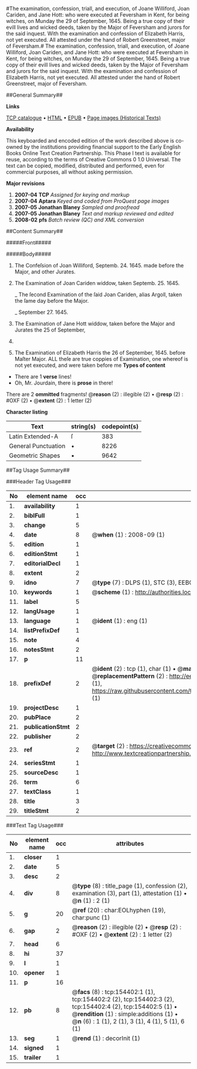 #The examination, confession, triall, and execution, of Joane Williford, Joan Cariden, and Jane Hott: who were executed at Feversham in Kent, for being witches, on Munday the 29 of September, 1645. Being a true copy of their evill lives and wicked deeds, taken by the Major of Feversham and jurors for the said inquest. With the examination and confession of Elizabeth Harris, not yet executed. All attested under the hand of Robert Greenstreet, major of Feversham.#
The examination, confession, triall, and execution, of Joane Williford, Joan Cariden, and Jane Hott: who were executed at Feversham in Kent, for being witches, on Munday the 29 of September, 1645. Being a true copy of their evill lives and wicked deeds, taken by the Major of Feversham and jurors for the said inquest. With the examination and confession of Elizabeth Harris, not yet executed. All attested under the hand of Robert Greenstreet, major of Feversham.

##General Summary##

**Links**

[TCP catalogue](http://www.ota.ox.ac.uk/tcp/)  • 
[HTML](http://tei.it.ox.ac.uk/tcp/Texts-HTML/free/A84/A84222.html)  • 
[EPUB](http://tei.it.ox.ac.uk/tcp/Texts-EPUB/free/A84/A84222.epub) • 
[Page images (Historical Texts)](https://data.historicaltexts.jisc.ac.uk/view?pubId=eebo-99861110e&pageId=eebo-99861110e-154402-1)

**Availability**

This keyboarded and encoded edition of the
	       work described above is co-owned by the institutions
	       providing financial support to the Early English Books
	       Online Text Creation Partnership. This Phase I text is
	       available for reuse, according to the terms of Creative
	       Commons 0 1.0 Universal. The text can be copied,
	       modified, distributed and performed, even for
	       commercial purposes, all without asking permission.

**Major revisions**

1. __2007-04__ __TCP__ *Assigned for keying and markup*
1. __2007-04__ __Aptara__ *Keyed and coded from ProQuest page images*
1. __2007-05__ __Jonathan Blaney__ *Sampled and proofread*
1. __2007-05__ __Jonathan Blaney__ *Text and markup reviewed and edited*
1. __2008-02__ __pfs__ *Batch review (QC) and XML conversion*

##Content Summary##

#####Front#####

#####Body#####

1. The Confeſsion of Joan Williford,
Septemb. 24. 1645. made before the
Major, and other Jurates.

1. The Examination of Joan Cariden widdow, taken
Septemb. 25. 1645.

    _ The ſecond Examination of the ſaid Joan Cariden,
alias Argoll, taken the ſame day before the
Major.

    _ September 27. 1645.

1. The Examination of Jane Hott widdow, taken
before the Major and Jurates the 25 of September,
1645.

1. The Examination of Elizabeth Harris the 26 of
September, 1645. before Maſter Major.
ALL theſe are true coppies of Examination,
one whereof is not yet executed,
and were taken before me
**Types of content**

  * There are 1 **verse** lines!
  * Oh, Mr. Jourdain, there is **prose** in there!

There are 2 **ommitted** fragments! 
 @__reason__ (2) : illegible (2)  •  @__resp__ (2) : #OXF (2)  •  @__extent__ (2) : 1 letter (2)

**Character listing**


|Text|string(s)|codepoint(s)|
|---|---|---|
|Latin Extended-A|ſ|383|
|General Punctuation|•|8226|
|Geometric Shapes|▪|9642|

##Tag Usage Summary##

###Header Tag Usage###

|No|element name|occ|attributes|
|---|---|---|---|
|1.|__availability__|1||
|2.|__biblFull__|1||
|3.|__change__|5||
|4.|__date__|8| @__when__ (1) : 2008-09 (1)|
|5.|__edition__|1||
|6.|__editionStmt__|1||
|7.|__editorialDecl__|1||
|8.|__extent__|2||
|9.|__idno__|7| @__type__ (7) : DLPS (1), STC (3), EEBO-CITATION (1), PROQUEST (1), VID (1)|
|10.|__keywords__|1| @__scheme__ (1) : http://authorities.loc.gov/ (1)|
|11.|__label__|5||
|12.|__langUsage__|1||
|13.|__language__|1| @__ident__ (1) : eng (1)|
|14.|__listPrefixDef__|1||
|15.|__note__|4||
|16.|__notesStmt__|2||
|17.|__p__|11||
|18.|__prefixDef__|2| @__ident__ (2) : tcp (1), char (1)  •  @__matchPattern__ (2) : ([0-9\-]+):([0-9IVX]+) (1), (.+) (1)  •  @__replacementPattern__ (2) : http://eebo.chadwyck.com/downloadtiff?vid=$1&page=$2 (1), https://raw.githubusercontent.com/textcreationpartnership/Texts/master/tcpchars.xml#$1 (1)|
|19.|__projectDesc__|1||
|20.|__pubPlace__|2||
|21.|__publicationStmt__|2||
|22.|__publisher__|2||
|23.|__ref__|2| @__target__ (2) : https://creativecommons.org/publicdomain/zero/1.0/ (1), http://www.textcreationpartnership.org/docs/. (1)|
|24.|__seriesStmt__|1||
|25.|__sourceDesc__|1||
|26.|__term__|6||
|27.|__textClass__|1||
|28.|__title__|3||
|29.|__titleStmt__|2||


###Text Tag Usage###

|No|element name|occ|attributes|
|---|---|---|---|
|1.|__closer__|1||
|2.|__date__|5||
|3.|__desc__|2||
|4.|__div__|8| @__type__ (8) : title_page (1), confession (2), examination (3), part (1), attestation (1)  •  @__n__ (1) : 2 (1)|
|5.|__g__|20| @__ref__ (20) : char:EOLhyphen (19), char:punc (1)|
|6.|__gap__|2| @__reason__ (2) : illegible (2)  •  @__resp__ (2) : #OXF (2)  •  @__extent__ (2) : 1 letter (2)|
|7.|__head__|6||
|8.|__hi__|37||
|9.|__l__|1||
|10.|__opener__|1||
|11.|__p__|16||
|12.|__pb__|8| @__facs__ (8) : tcp:154402:1 (1), tcp:154402:2 (2), tcp:154402:3 (2), tcp:154402:4 (2), tcp:154402:5 (1)  •  @__rendition__ (1) : simple:additions (1)  •  @__n__ (6) : 1 (1), 2 (1), 3 (1), 4 (1), 5 (1), 6 (1)|
|13.|__seg__|1| @__rend__ (1) : decorInit (1)|
|14.|__signed__|1||
|15.|__trailer__|1||

